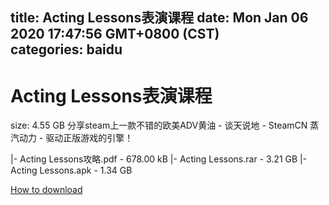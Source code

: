 
title: Acting Lessons表演课程
date: Mon Jan 06 2020 17:47:56 GMT+0800 (CST)    
categories: baidu
---

# Acting Lessons表演课程
size: 4.55 GB
 分享steam上一款不错的欧美ADV黄油 - 谈天说地 - SteamCN 蒸汽动力 - 驱动正版游戏的引擎！
 
|- Acting Lessons攻略.pdf - 678.00 kB
|- Acting Lessons.rar - 3.21 GB
|- Acting Lessons.apk - 1.34 GB

[How to download](https://bpcam.bemobtrk.com/go/2ceec3aa-1ca2-46d6-b9ff-aaa5c184517c?jno=1283)